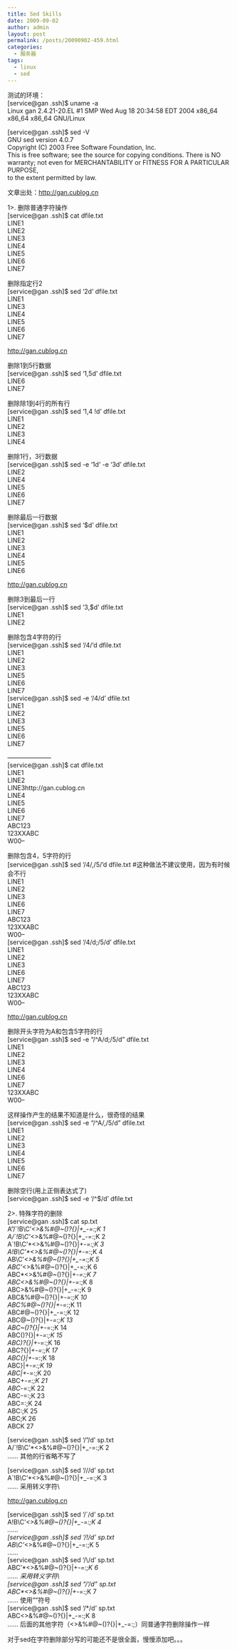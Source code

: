 ```yaml
---
title: Sed Skills
date: 2009-09-02
author: admin
layout: post
permalink: /posts/20090902-459.html
categories:
  - 服务器
tags:
  - linux
  - sed
---
```

测试的环境：  
[service@gan .ssh]$ uname -a  
Linux gan 2.4.21-20.EL #1 SMP Wed Aug 18 20:34:58 EDT 2004 x86\_64 x86\_64 x86_64 GNU/Linux

[service@gan .ssh]$ sed -V  
GNU sed version 4.0.7  
Copyright (C) 2003 Free Software Foundation, Inc.  
This is free software; see the source for copying conditions. There is NO  
warranty; not even for MERCHANTABILITY or FITNESS FOR A PARTICULAR PURPOSE,  
to the extent permitted by law.

文章出处：http://gan.cublog.cn

1>. 删除普通字符操作  
[service@gan .ssh]$ cat dfile.txt  
LINE1  
LINE2  
LINE3  
LINE4  
LINE5  
LINE6  
LINE7

删除指定行2  
[service@gan .ssh]$ sed &#8216;2d&#8217; dfile.txt  
LINE1  
LINE3  
LINE4  
LINE5  
LINE6  
LINE7

http://gan.cublog.cn

删除1到5行数据  
[service@gan .ssh]$ sed &#8216;1,5d&#8217; dfile.txt  
LINE6  
LINE7

删除除1到4行的所有行  
[service@gan .ssh]$ sed &#8216;1,4 !d&#8217; dfile.txt  
LINE1  
LINE2  
LINE3  
LINE4

删除1行，3行数据  
[service@gan .ssh]$ sed -e &#8216;1d&#8217; -e &#8216;3d&#8217; dfile.txt  
LINE2  
LINE4  
LINE5  
LINE6  
LINE7

删除最后一行数据  
[service@gan .ssh]$ sed &#8216;$d&#8217; dfile.txt  
LINE1  
LINE2  
LINE3  
LINE4  
LINE5  
LINE6

http://gan.cublog.cn

删除3到最后一行  
[service@gan .ssh]$ sed &#8216;3,$d&#8217; dfile.txt  
LINE1  
LINE2

删除包含4字符的行  
[service@gan .ssh]$ sed &#8216;/4/&#8217;d dfile.txt  
LINE1  
LINE2  
LINE3  
LINE5  
LINE6  
LINE7  
[service@gan .ssh]$ sed -e &#8216;/4/d&#8217; dfile.txt  
LINE1  
LINE2  
LINE3  
LINE5  
LINE6  
LINE7

&#8212;&#8212;&#8212;&#8212;&#8212;&#8212;&#8212;  
[service@gan .ssh]$ cat dfile.txt  
LINE1  
LINE2  
LINE3http://gan.cublog.cn  
LINE4  
LINE5  
LINE6  
LINE7  
ABC123  
123XXABC  
W00&#8211;

删除包含4，5字符的行  
[service@gan .ssh]$ sed &#8216;/4/,/5/&#8217;d dfile.txt #这种做法不建议使用，因为有时候会不行  
LINE1  
LINE2  
LINE3  
LINE6  
LINE7  
ABC123  
123XXABC  
W00&#8211;  
[service@gan .ssh]$ sed &#8216;/4/d;/5/d&#8217; dfile.txt  
LINE1  
LINE2  
LINE3  
LINE6  
LINE7  
ABC123  
123XXABC  
W00&#8211;

http://gan.cublog.cn

删除开头字符为A和包含5字符的行  
[service@gan .ssh]$ sed -e &#8220;/^A/d;/5/d&#8221; dfile.txt  
LINE1  
LINE2  
LINE3  
LINE4  
LINE6  
LINE7  
123XXABC  
W00&#8211;

这样操作产生的结果不知道是什么，很奇怪的结果  
[service@gan .ssh]$ sed -e &#8220;/^A/,/5/d&#8221; dfile.txt  
LINE1  
LINE2  
LINE3  
LINE4  
LINE5  
LINE6  
LINE7

删除空行(用上正侧表达式了)  
[service@gan .ssh]$ sed -e &#8216;/^$/d&#8217; dfile.txt 

2>. 特殊字符的删除  
[service@gan .ssh]$ cat sp.txt  
A&#8221;/\`!B\C&#8217;*<>&%#@~()?{}|+_-=:;K 1  
A/\`!B\C&#8217;*<>&%#@~()?{}|+_-=:;K 2  
A\`!B\C&#8217;*<>&%#@~()?{}|+_-=:;K 3  
A!B\C&#8217;*<>&%#@~()?{}|+_-=:;K 4  
AB\C&#8217;*<>&%#@~()?{}|+_-=:;K 5  
ABC&#8217;*<>&%#@~()?{}|+_-=:;K 6  
ABC*<>&%#@~()?{}|+_-=:;K 7  
ABC<>&%#@~()?{}|+_-=:;K 8  
ABC>&%#@~()?{}|+_-=:;K 9  
ABC&%#@~()?{}|+_-=:;K 10  
ABC%#@~()?{}|+_-=:;K 11  
ABC#@~()?{}|+_-=:;K 12  
ABC@~()?{}|+_-=:;K 13  
ABC~()?{}|+_-=:;K 14  
ABC()?{}|+_-=:;K 15  
ABC)?{}|+_-=:;K 16  
ABC?{}|+_-=:;K 17  
ABC{}|+_-=:;K 18  
ABC}|+_-=:;K 19  
ABC|+_-=:;K 20  
ABC+_-=:;K 21  
ABC_-=:;K 22  
ABC-=:;K 23  
ABC=:;K 24  
ABC:;K 25  
ABC;K 26  
ABCK 27

[service@gan .ssh]$ sed &#8216;/&#8221;/d&#8217; sp.txt  
A/\`!B\C&#8217;*<>&%#@~()?{}|+_-=:;K 2  
&#8230;&#8230; 其他的行省略不写了

[service@gan .ssh]$ sed &#8216;/\//d&#8217; sp.txt  
A\`!B\C&#8217;*<>&%#@~()?{}|+_-=:;K 3  
&#8230;&#8230; 采用转义字符\

http://gan.cublog.cn

[service@gan .ssh]$ sed &#8216;/\`/d&#8217; sp.txt  
A!B\C&#8217;*<>&%#@~()?{}|+_-=:;K 4  
&#8230;&#8230;  
[service@gan .ssh]$ sed &#8216;/!/d&#8217; sp.txt  
AB\C&#8217;*<>&%#@~()?{}|+_-=:;K 5  
&#8230;&#8230;  
[service@gan .ssh]$ sed &#8216;/\\/d&#8217; sp.txt  
ABC&#8217;*<>&%#@~()?{}|+_-=:;K 6  
&#8230;&#8230; 采用转义字符\  
[service@gan .ssh]$ sed &#8220;/&#8217;/d&#8221; sp.txt  
ABC*<>&%#@~()?{}|+_-=:;K 7  
&#8230;&#8230; 使用&#8221;&#8221;符号  
[service@gan .ssh]$ sed &#8216;/*/d&#8217; sp.txt  
ABC<>&%#@~()?{}|+_-=:;K 8  
&#8230;&#8230; 后面的其他字符（<>&%#@~()?{}|+_-=:;）同普通字符删除操作一样

对于sed在字符删除部分写的可能还不是很全面，慢慢添加吧。。。